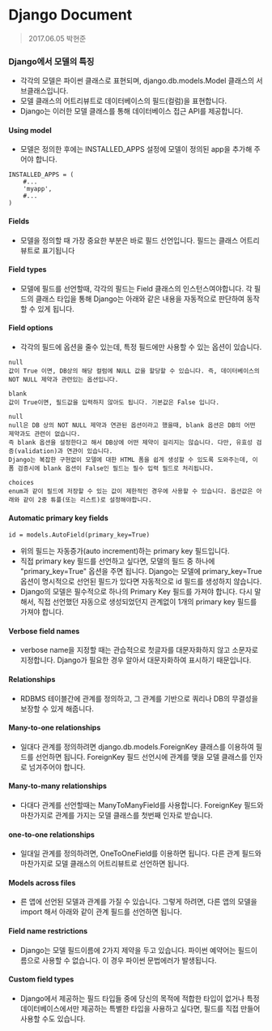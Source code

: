 # Django Document
> 2017.06.05 박현준

###  Django에서 모델의 특징
* 각각의 모델은 파이썬 클래스로 표현되며, django.db.models.Model 클래스의 서브클래스입니다.
* 모델 클래스의 어트리뷰트로 데이터베이스의 필드(컬럼)을 표현합니다.
* Django는 이러한 모델 클래스를 통해 데이터베이스 접근 API를 제공합니다.

#### Using model
* 모델은 정의한 후에는 INSTALLED_APPS 설정에 모델이 정의된 app을 추가해 주어야 합니다.

```
INSTALLED_APPS = (
    #...
    'myapp',
    #...
)
```

#### Fields
* 모델을 정의할 때 가장 중요한 부분은 바로 필드 선언입니다. 필드는 클래스 어트리뷰트로 표기됩니다

#### Field types
* 모델에 필드를 선언할때, 각각의 필드는 Field 클래스의 인스턴스여야합니다. 각 필드의 클래스 타입을 통해 Django는 아래와 같은 내용을 자동적으로 판단하여 동작할 수 있게 됩니다.

#### Field options
* 각각의 필드에 옵션을 줄수 있는데, 특정 필드에만 사용할 수 있는 옵션이 있습니다.

```
null
값이 True 이면, DB상의 해당 컬럼에 NULL 값을 할당할 수 있습니다. 즉, 데이터베이스의 NOT NULL 제약과 관련있는 옵션입니다.

blank
값이 True이면, 필드값을 입력하지 않아도 됩니다. 기본값은 False 입니다.

null 
null은 DB 상의 NOT NULL 제약과 연관된 옵션이라고 했을때, blank 옵션은 DB의 어떤 제약과도 관련이 없습니다. 
즉 blank 옵션을 설정한다고 해서 DB상에 어떤 제약이 걸리지는 않습니다. 다만, 유효성 검증(validation)과 연관이 있습니다. 
Django는 복잡한 구현없이 모델에 대한 HTML 폼을 쉽게 생성할 수 있도록 도와주는데, 이 폼 검증시에 blank 옵션이 False인 필드는 필수 입력 필드로 처리됩니다.

choices
enum과 같이 필드에 저장할 수 있는 값이 제한적인 경우에 사용할 수 있습니다. 옵션값은 아래와 같이 2중 튜플(또는 리스트)로 설정해야합니다. 
``` 

#### Automatic primary key fields
```
id = models.AutoField(primary_key=True)
```

* 위의 필드는 자동증가(auto increment)하는 primary key 필드입니다.
* 직접 primary key 필드를 선언하고 싶다면, 모델의 필드 중 하나에 "primary_key=True" 옵션을 주면 됩니다. Django는 모델에 primary_key=True 옵션이 명시적으로 선언된 필드가 있다면 자동적으로 id 필드를 생성하지 않습니다.
* Django의 모델은 필수적으로 하나의 Primary Key 필드를 가져야 합니다. 다시 말해서, 직접 선언했던 자동으로 생성되었던지 관계없이 1개의 primary key 필드를 가져야 합니다.

#### Verbose field names
* verbose name을 지정할 때는 관습적으로 첫글자를 대문자화하지 않고 소문자로 지정합니다. Django가 필요한 경우 알아서 대문자화하여 표시하기 때문입니다.

#### Relationships
* RDBMS 테이블간에 관계를 정의하고, 그 관계를 기반으로 쿼리나 DB의 무결성을 보장할 수 있게 해줍니다.

#### Many-to-one relationships
* 일대다 관계를 정의하려면 django.db.models.ForeignKey 클래스를 이용하여 필드를 선언하면 됩니다. ForeignKey 필드 선언시에 관계를 맺을 모델 클래스를 인자로 넘겨주어야 합니다.

#### Many-to-many relationships
* 다대다 관계를 선언할때는 ManyToManyField를 사용합니다. ForeignKey 필드와 마찬가지로 관계를 가지는 모델 클래스를 첫번째 인자로 받습니다.

#### one-to-one relationships
* 일대일 관계를 정의하려면, OneToOneField를 이용하면 됩니다. 다른 관계 필드와 마찬가지로 모델 클래스의 어트리뷰트로 선언하면 됩니다.

#### Models across files
* 른 앱에 선언된 모델과 관계를 가질 수 있습니다. 그렇게 하려면, 다른 앱의 모델을 import 해서 아래와 같이 관계 필드를 선언하면 됩니다.

#### Field name restrictions
* Django는 모델 필드이름에 2가지 제약을 두고 있습니다. 파이썬 예약어는 필드이름으로 사용할 수 없습니다. 이 경우 파이썬 문법에러가 발생됩니다.

#### Custom field types
* Django에서 제공하는 필드 타입들 중에 당신의 목적에 적합한 타입이 없거나 특정 데이터베이스에서만 제공하는 특별한 타입을 사용하고 싶다면, 필드를 직접 만들어 사용할 수도 있습니다.